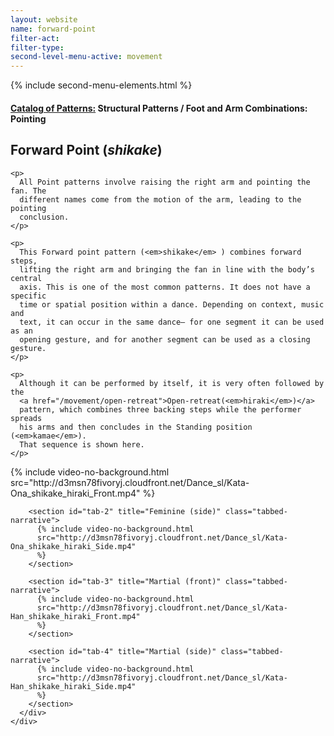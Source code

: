 ```yaml
---
layout: website
name: forward-point
filter-act:
filter-type:
second-level-menu-active: movement
---
```


{% include second-menu-elements.html %}

<main class="page-content">
  <div class="text-container">
    <h4>
      <a href="/movement/">Catalog of Patterns:</a> Structural Patterns / Foot
      and Arm Combinations: Pointing
    </h4>
    <h2>Forward Point (<em>shikake</em>)</h2>

    <p>
      All Point patterns involve raising the right arm and pointing the fan. The
      different names come from the motion of the arm, leading to the pointing
      conclusion.
    </p>

    <p>
      This Forward point pattern (<em>shikake</em> ) combines forward steps,
      lifting the right arm and bringing the fan in line with the body’s central
      axis. This is one of the most common patterns. It does not have a specific
      time or spatial position within a dance. Depending on context, music and
      text, it can occur in the same dance— for one segment it can be used as an
      opening gesture, and for another segment can be used as a closing gesture.
    </p>

    <p>
      Although it can be performed by itself, it is very often followed by the
      <a href="/movement/open-retreat">Open-retreat(<em>hiraki</em>)</a>
      pattern, which combines three backing steps while the performer spreads
      his arms and then concludes in the Standing position (<em>kamae</em>).
      That sequence is shown here.
    </p>
  </div>

  <div class="tabs-container">
    <div class="tabs-container__links">
      <div class="wrapper">
        <div id="tabs"></div>
      </div>
    </div>
    <div class="tabs-container__content">
      <div class="wrapper">
        <section id="tab-1" title="Feminine (front)" class="tabbed-narrative">
          {% include video-no-background.html
          src="http://d3msn78fivoryj.cloudfront.net/Dance_sl/Kata-Ona_shikake_hiraki_Front.mp4"
          %}
        </section>

        <section id="tab-2" title="Feminine (side)" class="tabbed-narrative">
          {% include video-no-background.html
          src="http://d3msn78fivoryj.cloudfront.net/Dance_sl/Kata-Ona_shikake_hiraki_Side.mp4"
          %}
        </section>

        <section id="tab-3" title="Martial (front)" class="tabbed-narrative">
          {% include video-no-background.html
          src="http://d3msn78fivoryj.cloudfront.net/Dance_sl/Kata-Han_shikake_hiraki_Front.mp4"
          %}
        </section>

        <section id="tab-4" title="Martial (side)" class="tabbed-narrative">
          {% include video-no-background.html
          src="http://d3msn78fivoryj.cloudfront.net/Dance_sl/Kata-Han_shikake_hiraki_Side.mp4"
          %}
        </section>
      </div>
    </div>
  </div>
</main>
